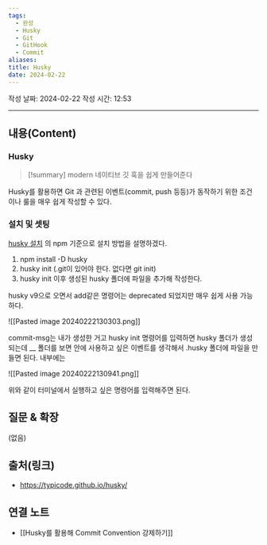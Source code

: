 ```yaml
---
tags:
  - 완성
  - Husky
  - Git
  - GitHook
  - Commit
aliases: 
title: Husky
date: 2024-02-22
---
```

작성 날짜: 2024-02-22
작성 시간: 12:53


----
## 내용(Content)
### Husky
>[!summary]
>modern 네이티브 깃 훅을 쉽게 만들어준다


Husky를 활용하면 Git 과 관련된 이벤트(commit, push 등등)가 동작하기 위한 조건이나 룰을 매우 쉽게 작성할 수 있다.

### 설치 및 셋팅
[husky 설치](https://typicode.github.io/husky/get-started.html) 의 npm 기준으로 설치 방법을 설명하겠다.

1. npm install -D husky
2. husky init (.git이 있어야 한다. 없다면 git init)
3. husky init 이후 생성된 husky 폴더에 파일을 추가해 작성한다.

husky v9으로 오면서 add같은 명령어는 deprecated 되었지만 매우 쉽게 사용 가능하다.

![[Pasted image 20240222130303.png]]

commit-msg는 내가 생성한 거고 husky init 명령어를 입력하면 husky 폴더가 생성되는데  __ 폴더를 보면 안에 사용하고 싶은 이벤트를 생각해서 .husky 폴더에 파일을 만들면 된다. 내부에는 

![[Pasted image 20240222130941.png]]

위와 같이 터미널에서 실행하고 싶은 명령어를 입력해주면 된다. 
## 질문 & 확장

(없음)

## 출처(링크)
- https://typicode.github.io/husky/

## 연결 노트
- [[Husky를 활용해 Commit Convention 강제하기]]









